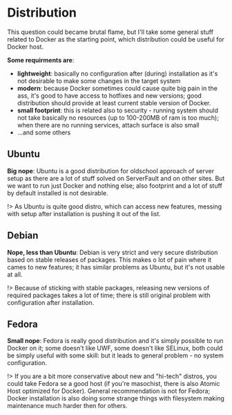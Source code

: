 # Distribution

This question could became brutal flame, but I'll take some general stuff related to
Docker as the starting point, which distribution could be useful for Docker host.

**Some requirments are**:
* **lightweight**: basically no configuration after (during) installation as it's not
desirable to make some changes in the target system 
* **modern**: because Docker sometimes could cause quite big pain in the ass, it's good
to have access to hotfixes and new versions; good distribution should provide at least
current stable version of Docker.
* **small footprint**: this is related also to security - running system should not take
basically no resources (up to 100-200MB of ram is too much); when there are no running
services, attach surface is also small
* ...and some others

## Ubuntu

**Big nope**: Ubuntu is a good distribution for oldschool approach of server setup as
there are a lot of stuff solved on ServerFault and on other sites. But we want to run just
Docker and nothing else; also footprint and a lot of stuff by default installed is
not desirable.

!> As Ubuntu is quite good distro, which can access new features, messing with setup
after installation is pushing it out of the list.

## Debian

**Nope, less than Ubuntu**: Debian is very strict and very secure distribution based on
stable releases of packages. This makes o lot of pain where it cames to new features;
it has similar problems as Ubuntu, but it's not usable at all.

!> Because of sticking with stable packages, releasing new versions of required packages
takes a lot of time; there is still original problem with configuration after installation.

## Fedora

**Small nope**: Fedora is really good distribution and it's simply possible to run Docker
on it; some doesn't like UWF, some doesn't like SELinux, both could be simply useful with
some skill: but it leads to general problem - no system configuration.  

!> If you are a bit more conservative about new and "hi-tech" distros, you could take
Fedora se a good host (if you're masochist, there is also Atomic Host optimized for Docker).
General recommendation is not for Fedora; Docker installation is also doing some strange
things with filesystem making maintenance much harder then for others.
